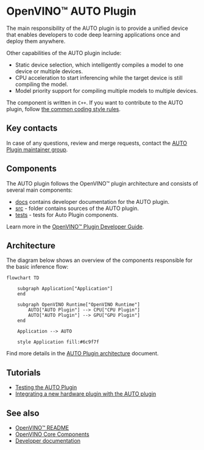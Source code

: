 # OpenVINO™ AUTO Plugin

The main responsibility of the AUTO plugin is to provide a unified device that enables developers to code deep learning applications once and deploy them anywhere.

Other capabilities of the AUTO plugin include:
* Static device selection, which intelligently compiles a model to one device or multiple devices.
* CPU acceleration to start inferencing while the target device is still compiling the model.
* Model priority support for compiling multiple models to multiple devices.

The component is written in `C++`. If you want to contribute to the AUTO plugin, follow [the common coding style rules](../../../docs/dev/coding_style.md).

## Key contacts

In case of any questions, review and merge requests, contact the [AUTO Plugin maintainer group](https://github.com/orgs/openvinotoolkit/teams/openvino-ie-auto-multi-maintainers).

## Components

The AUTO plugin follows the OpenVINO™ plugin architecture and consists of several main components:
 * [docs](./docs) contains developer documentation for the AUTO plugin.
 * [src](./src/) - folder contains sources of the AUTO plugin.
 * [tests](./tests/) - tests for Auto Plugin components.

Learn more in the [OpenVINO™ Plugin Developer Guide](https://docs.openvino.ai/2024/documentation/openvino-extensibility/openvino-plugin-library.html).

## Architecture
The diagram below shows an overview of the components responsible for the basic inference flow:

```mermaid
flowchart TD

    subgraph Application["Application"]
    end

    subgraph OpenVINO Runtime["OpenVINO Runtime"]
        AUTO["AUTO Plugin"] --> CPU["CPU Plugin"]
        AUTO["AUTO Plugin"] --> GPU["GPU Plugin"]
    end

    Application --> AUTO

    style Application fill:#6c9f7f
```
Find more details in the [AUTO Plugin architecture](./docs/architecture.md) document.

## Tutorials
* [Testing the AUTO Plugin](./docs/tests.md)
* [Integrating a new hardware plugin with the AUTO plugin](./docs/integration.md)

## See also
 * [OpenVINO™ README](../../../README.md)
 * [OpenVINO Core Components](../../README.md)
 * [Developer documentation](../../../docs/dev/index.md)